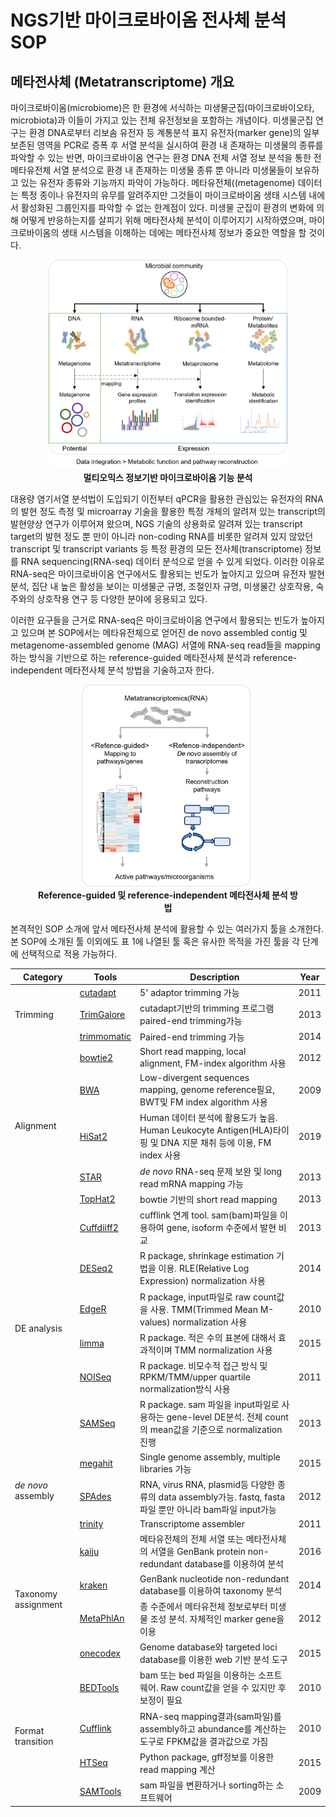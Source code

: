 # NGS기반 마이크로바이옴 전사체 분석 SOP


## 메타전사체 (Metatranscriptome) 개요

마이크로바이옴(microbiome)은 한 환경에 서식하는 미생물군집(마이크로바이오타, microbiota)과 이들이 가지고 있는 전체 유전정보을 포함하는 개념이다.
미생물군집 연구는 환경 DNA로부터 리보솜 유전자 등 계통분석 표지 유전자(marker gene)의 일부 보존된 영역을 PCR로 증폭 후 서열 분석을 실시하여 환경 내 존재하는 미생물의 종류를 파악할 수 있는 반면, 마이크로바이옴 연구는 환경 DNA 전체 서열 정보 분석을 통한 전 메타유전체 서열 분석으로 환경 내 존재하는 미생물 종류 뿐 아니라 미생물들이 보유하고 있는 유전자 종류와 기능까지 파악이 가능하다.
메타유전체((metagenome) 데이터는 특정 종이나 유전자의 유무를 알려주지만 그것들이 마이크로바이옴 생태 시스템 내에서 활성화된 그룹인지를 파악할 수 없는 한계점이 있다.
미생물 군집이 환경의 변화에 의해 어떻게 반응하는지를 살피기 위해 메타전사체 분석이 이루어지기 시작하였으며, 마이크로바이옴의 생태 시스템을 이해하는 데에는 메타전사체 정보가 중요한 역할을 할 것이다.

<figure align = "center">
  <img src="https://github.com/sujin9819/MetaInsight/blob/main/SOP/MetaTranscriptomic/img/T_0_1.png?raw=true" style="width:90%">
  <figcaption><b> 멀티오믹스 정보기반 마이크로바이옴 기능 분석</b></figcaption>  
</figure>

대용량 염기서열 분석법이 도입되기 이전부터 qPCR을 활용한 관심있는 유전자의 RNA의 발현 정도 측정 및 microarray 기술을 활용한 특정 개체의 알려져 있는 transcript의 발현양상 연구가 이루어져 왔으며, NGS 기술의 상용화로 알려져 있는 transcript target의 발현 정도 뿐 만이 아니라 non-coding RNA를 비롯한 알려져 있지 않았던 transcript 및 transcript variants 등 특정 환경의 모든 전사체(transcriptome) 정보를 RNA sequencing(RNA-seq) 데이터 분석으로 얻을 수 있게 되었다.
이러한 이유로 RNA-seq은 마이크로바이옴 연구에서도 활용되는 빈도가 높아지고 있으며 유전자 발현 분석, 집단 내 높은 활성을 보이는 미생물군 규명, 조절인자 규명, 미생물간 상호작용, 숙주와의 상호작용 연구 등 다양한 분야에 응용되고 있다.

이러한 요구들을 근거로 RNA-seq은 마이크로바이옴 연구에서 활용되는 빈도가 높아지고 있으며 본 SOP에서는 메타유전체으로 얻어진 de novo assembled contig 및 metagenome-assembled genome (MAG) 서열에 RNA-seq read들을 mapping하는 방식을 기반으로 하는 reference-guided 메타전사체 분석과 reference-independent 메타전사체 분석 방법을 기술하고자 한다.

<figure align = "center">
  <img src="https://github.com/sujin9819/MetaInsight/blob/main/SOP/MetaTranscriptomic/img/T_0_2.png?raw=true" style="width:65%">
  <figcaption><b>Reference-guided 및 reference-independent 메타전사체 분석 방법</b></figcaption>  
</figure>

본격적인 SOP 소개에 앞서 메타전사체 분석에 활용할 수 있는 여러가지 툴을 소개한다.
본 SOP에 소개된 툴 이외에도 표 1에 나열된 툴 혹은 유사한 목적을 가진 툴을 각 단계에 선택적으로 적용 가능하다.


<table>
<thead>
  <tr>
    <th>Category</th>
    <th>Tools</th>
    <th>Description</th>
    <th>Year</th>
  </tr>
</thead>
<tbody>
  <tr>
    <td rowspan="3">Trimming</td>
    <td><a href="https://cutadapt.readthedocs.io/en/stable/">cutadapt</a></td>
    <td>5' adaptor trimming 가능</td>
    <td>2011</td>
  </tr>
  <tr>
    <td><a href="https://github.com/FelixKrueger/TrimGalore">TrimGalore</a></td>
    <td>cutadapt기반의 trimming 프로그램<br>paired-end trimming가능</td>
    <td>2013</td>
  </tr>
  <tr>
    <td><a href="http://www.usadellab.org/cms/?page=trimmomatic">trimmomatic</a></td>
    <td>Paired-end trimming 가능</td>
    <td>2014</td>
  </tr>
  <tr>
    <td rowspan="5">Alignment</td>
    <td><a href="https://bowtie-bio.sourceforge.net/bowtie2/manual.shtml">bowtie2</a></td>
    <td>Short read mapping, local alignment, FM-index algorithm 사용</td>
    <td>2012</td>
  </tr>
  <tr>
    <td><a href="https://github.com/lh3/bwa">BWA</a></td>
    <td>Low-divergent sequences mapping, genome reference필요, BWT및 FM index algorithm 사용</td>
    <td>2009</td>
  </tr>
  <tr>
    <td><a href="https://daehwankimlab.github.io/hisat2/manual/">HiSat2</a></td>
    <td>Human 데이터 분석에 활용도가 높음. Human Leukocyte Antigen(HLA)타이핑 및 DNA 지문 채취 등에 이용, FM index 사용</td>
    <td>2019</td>
  </tr>
  <tr>
    <td><a href="https://github.com/alexdobin/STAR">STAR</a></td>
    <td><em>de novo</em> RNA-seq 문제 보완 및 long read mRNA mapping 가능</td>
    <td>2013</td>
  </tr>
  <tr>
    <td><a href="https://ccb.jhu.edu/software/tophat/manual.shtml">TopHat2</a></td>
    <td>bowtie 기반의 short read mapping</td>
    <td>2013</td>
  </tr>
  <tr>
    <td rowspan="6">DE analysis</td>
    <td><a href="https://cole-trapnell-lab.github.io/cufflinks/manual/">Cuffdiiff2</a></td>
    <td>cufflink 연계 tool. sam(bam)파일을 이용하여 gene, isoform 수준에서 발현 비교 </td>
    <td>2013</td>
  </tr>
  <tr>
    <td><a href="https://bioconductor.org/packages/release/bioc/html/DESeq2.html">DESeq2</a></td>
    <td>R package, shrinkage estimation 기법을 이용. RLE(Relative Log Expression) normalization 사용</td>
    <td>2014</td>
  </tr>
  <tr>
    <td><a href="https://bioconductor.org/packages/release/bioc/html/edgeR.html">EdgeR</a></td>
    <td>R package, input파일로 raw count값을 사용. TMM(Trimmed Mean M-values) normalization 사용</td>
    <td>2010</td>
  </tr>
  <tr>
    <td><a href="https://bioconductor.org/packages/release/bioc/html/limma.html">limma</a></td>
    <td>R package. 적은 수의 표본에 대해서 효과적이며 TMM normalization 사용</td>
    <td>2015</td>
  </tr>
  <tr>
    <td><a href="https://www.bioconductor.org/packages/release/bioc/html/NOISeq.html">NOISeq</a></td>
    <td>R package. 비모수적 접근 방식 및 RPKM/TMM/upper quartile normalization방식 사용</td>
    <td>2011</td>
  </tr>
  <tr>
    <td><a href="https://github.com/jefferys/SamSeq">SAMSeq</a></td>
    <td>R package. sam 파일을 input파일로 사용하는 gene-level DE분석. 전체 count의 mean값을 기준으로 normalization 진행</td>
    <td>2013</td>
  </tr>
  <tr>
    <td rowspan="3"><em>de novo</em> assembly</td>
    <td><a href="https://github.com/voutcn/megahit">megahit</a></td>
    <td>Single genome assembly, multiple libraries 가능</td>
    <td>2015</td>
  </tr>
  <tr>
    <td><a href="https://cab.spbu.ru/software/spades/">SPAdes</a></td>
    <td>RNA, virus RNA, plasmid등 다양한 종류의 data assembly가능. fastq, fasta파일 뿐만 아니라 bam파일 input가능</td>
    <td>2012</td>
  </tr>
  <tr>
    <td><a href="https://github.com/trinityrnaseq/trinityrnaseq/wiki">trinity</a></td>
    <td>Transcriptome assembler</td>
    <td>2011</td>
  </tr>
  <tr>
    <td rowspan="4">Taxonomy assignment</td>
    <td><a href="https://bioinformatics-centre.github.io/kaiju/">kaiju</a></td>
    <td>메타유전체의 전체 서열 또는 메타전사체의 서열을 GenBank protein non-redundant database를 이용하여 분석</td>
    <td>2016</td>
  </tr>
  <tr>
    <td><a href="https://ccb.jhu.edu/software/kraken/MANUAL.html">kraken</a></td>
    <td>GenBank nucleotide non-redundant database를 이용하여 taxonomy 분석</td>
    <td>2014</td>
  </tr>
  <tr>
    <td><a href="https://huttenhower.sph.harvard.edu/metaphlan3/">MetaPhlAn</a></td>
    <td>종 수준에서 메타유전체 정보로부터 미생물 조성 분석. 자체적인 marker gene을 이용</td>
    <td>2012</td>
  </tr>
  <tr>
    <td><a href="https://www.onecodex.com/">onecodex</a></td>
    <td>Genome database와 targeted loci database를 이용한 web 기반 분석 도구</td>
    <td>2015</td>
  </tr>
  <tr>
    <td rowspan="4">Format transition</td>
    <td><a href="https://bedtools.readthedocs.io/en/latest/">BEDTools</a></td>
    <td>bam 또는 bed 파일을 이용하는 소프트웨어. Raw count값을 얻을 수 있지만 후보정이 필요</td>
    <td>2010</td>
  </tr>
  <tr>
    <td><a href="https://cole-trapnell-lab.github.io/cufflinks/manual/">Cufflink</a></td>
    <td>RNA-seq mapping결과(sam파일)를 assembly하고 abundance를 계산하는 도구로 FPKM값을 결과값으로 가짐</td>
    <td>2010</td>
  </tr>
  <tr>
    <td><a href="https://htseq.readthedocs.io/en/release_0.11.1/index.html">HTSeq</a></td>
    <td>Python package, gff정보를 이용한 read mapping 계산</td>
    <td>2015</td>
  </tr>
  <tr>
    <td><a href="https://www.htslib.org/">SAMTools</a></td>
    <td>sam 파일을 변환하거나 sorting하는 소프트웨어</td>
    <td>2009</td>
  </tr>
</tbody>
</table>